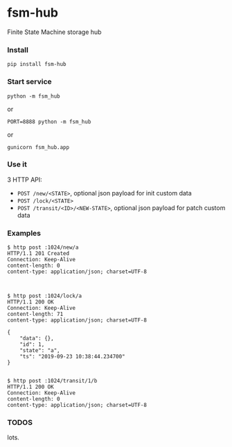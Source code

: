 # fsm-hub
Finite State Machine storage hub


### Install
```
pip install fsm-hub
```

### Start service
```
python -m fsm_hub
```
or
```
PORT=8888 python -m fsm_hub
```
or
```
gunicorn fsm_hub.app
```


### Use it

3 HTTP API:

* `POST /new/<STATE>`, optional json payload for init custom data
* `POST /lock/<STATE>`
* `POST /transit/<ID>/<NEW-STATE>`, optional json payload for patch custom data

### Examples
```
$ http post :1024/new/a
HTTP/1.1 201 Created
Connection: Keep-Alive
content-length: 0
content-type: application/json; charset=UTF-8



$ http post :1024/lock/a
HTTP/1.1 200 OK
Connection: Keep-Alive
content-length: 71
content-type: application/json; charset=UTF-8

{
    "data": {},
    "id": 1,
    "state": "a",
    "ts": "2019-09-23 10:38:44.234700"
}


$ http post :1024/transit/1/b
HTTP/1.1 200 OK
Connection: Keep-Alive
content-length: 0
content-type: application/json; charset=UTF-8

```


### TODOS

lots.
